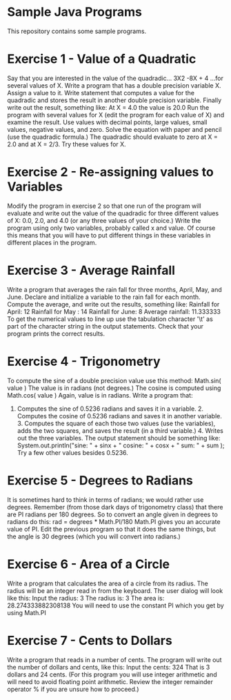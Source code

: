 # Sample Java Programs
This repository contains some sample programs.
# Exercise 1 - Value of a Quadratic
Say that you are interested in the value of the quadradic... 
3X2 -8X + 4
...for several values of X. Write a program that has a double precision variable X. Assign a value to it. Write statement that computes a value for the quadradic and stores the result in another double precision variable. Finally write out the result, something like: 
At X = 4.0 the value is 20.0
Run the program with several values for X (edit the program for each value of X) and examine the result. Use values with decimal points, large values, small values, negative values, and zero. Solve the equation with paper and pencil (use the quadradic formula.) The quadradic should evaluate to zero at X = 2.0 and at X = 2/3. Try these values for X. 
# Exercise 2 - Re-assigning values to Variables
Modify the program in exercise 2 so that one run of the program will evaluate and write out the value of the quadradic for three different values of X: 0.0, 2.0, and 4.0 (or any three values of your choice.) 
Write the program using only two variables, probably called x and value. Of course this means that you will have to put different things in these variables in different places in the program. 
# Exercise 3 - Average Rainfall
Write a program that averages the rain fall for three months, April, May, and June. Declare and initialize a variable to the rain fall for each month. Compute the average, and write out the results, something like: 
Rainfall for April:  12 Rainfall for May  :  14 Rainfall for June:   8 Average rainfall:    11.333333
To get the numerical values to line up use the tabulation character '\t' as part of the character string in the output statements. Check that your program prints the correct results. 
# Exercise 4 - Trigonometry
To compute the sine of a double precision value use this method: 
Math.sin( value )
The value is in radians (not degrees.) The cosine is computed using 
Math.cos( value )
Again, value is in radians. Write a program that: 
1. Computes the sine of 0.5236 radians and saves it in a variable. 2. Computes the cosine of 0.5236 radians and saves it in another variable. 3. Computes the square of each those two values (use the variables), adds the two squares, and saves the result (in a third variable.) 4. Writes out the three variables. 
The output statement should be something like: 
System.out.println("sine: " + sinx + " cosine: " + cosx + " sum: " + sum );
Try a few other values besides 0.5236. 
# Exercise 5 - Degrees to Radians
It is sometimes hard to think in terms of radians; we would rather use degrees. Remember (from those dark days of trigonometry class) that there are PI radians per 180 degrees. So to convert an angle given in degrees to radians do this: 
rad = degrees * Math.PI/180
Math.PI gives you an accurate value of PI. 
Edit the previous program so that it does the same things, but the angle is 30 degrees (which you will convert into radians.) 
# Exercise 6 - Area of a Circle
Write a program that calculates the area of a circle from its radius. The radius will be an integer read in from the keyboard. The user dialog will look like this: 
Input the radius: 3 The radius is: 3 The area is: 28.274333882308138
You will need to use the constant PI which you get by using Math.PI 
# Exercise 7 - Cents to Dollars
Write a program that reads in a number of cents. The program will write out the number of dollars and cents, like this: 
Input the cents: 324 That is  3 dollars and 24 cents. (For this program you will use integer arithmetic and will need to avoid floating point arithmetic. Review the integer remainder operator % if you are unsure how to proceed.) 
